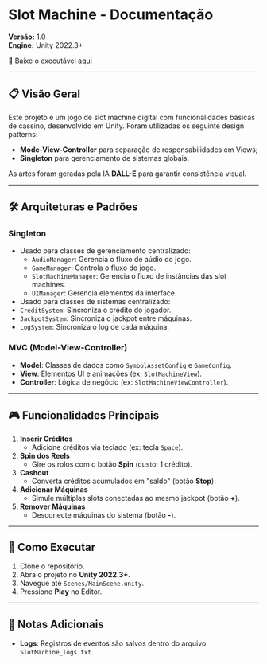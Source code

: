 # Slot Machine - Documentação 
**Versão:** 1.0  
**Engine:** Unity 2022.3+

🎰 Baixe o executável [aqui](https://drive.google.com/file/d/14_su1BxXyrbxCz-kxC4S293w7Zi8bOgV/view?usp=sharing)

---

## 📋 Visão Geral  
Este projeto é um jogo de slot machine digital com funcionalidades básicas de cassino, desenvolvido em Unity.
Foram utilizadas os seguinte design patterns:
  - **Mode-View-Controller** para separação de responsabilidades em Views;
  - **Singleton** para gerenciamento de sistemas globais.

As artes foram geradas pela IA **DALL-E** para garantir consistência visual.  

---

## 🛠️ Arquiteturas e Padrões  
### **Singleton**  
- Usado para classes de gerenciamento centralizado:
  - `AudioManager`: Gerencia o fluxo de aúdio do jogo.    
  - `GameManager`: Controla o fluxo do jogo.
  - `SlotMachineManager`: Gerencia o fluxo de instâncias das slot machines.  
  - `UIManager`: Gerencia elementos da interface.
 - Usado para classes de sistemas centralizado:
  - `CreditSystem`: Sincroniza o crédito do jogador.  
  - `JackpotSystem`: Sincroniza o jackpot entre máquinas.
  - `LogSystem`: Sincroniza o log de cada máquina.  

### **MVC (Model-View-Controller)**  
- **Model**: Classes de dados como `SymbolAssetConfig` e `GameConfig`.  
- **View**: Elementos UI e animações (ex: `SlotMachineView`).  
- **Controller**: Lógica de negócio (ex: `SlotMachineViewController`).  

---

## 🎮 Funcionalidades Principais  
1. **Inserir Créditos**  
   - Adicione créditos via teclado (ex: tecla `Space`).  
2. **Spin dos Reels**  
   - Gire os rolos com o botão **Spin** (custo: 1 crédito).  
3. **Cashout**  
   - Converta créditos acumulados em "saldo" (botão **Stop**).  
4. **Adicionar Máquinas**  
   - Simule múltiplas slots conectadas ao mesmo jackpot (botão **+**).  
5. **Remover Máquinas**  
   - Desconecte máquinas do sistema (botão **-**).  

---

## 🚀 Como Executar  
1. Clone o repositório.  
2. Abra o projeto no **Unity 2022.3+**.  
3. Navegue até `Scenes/MainScene.unity`.  
4. Pressione **Play** no Editor.  

---

## 📝 Notas Adicionais  
- **Logs**: Registros de eventos são salvos dentro do arquivo `SlotMachine_logs.txt`.  
